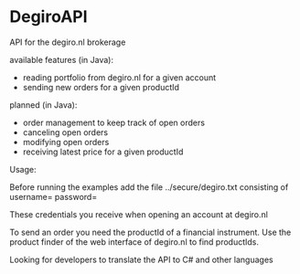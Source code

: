 DegiroAPI
=========

API for the degiro.nl brokerage

available features (in Java):
- reading portfolio from degiro.nl for a given account
- sending new orders for a given productId

planned (in Java):
- order management to keep track of open orders
- canceling open orders
- modifying open orders
- receiving latest price for a given productId

Usage:

Before running the examples add the file
../secure/degiro.txt
consisting of
username=<username>
password=<password>

These credentials you receive when opening an account at degiro.nl

To send an order you need the productId of a financial instrument. Use the product finder of the web interface of degiro.nl to find productIds.



Looking for developers to translate the API to C# and other languages
